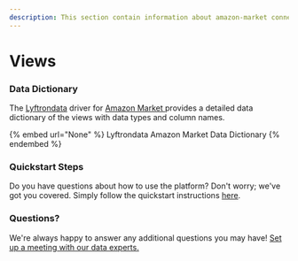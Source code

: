 ```yaml
---
description: This section contain information about amazon-market connector views information
---
```


# Views

### Data Dictionary

The [Lyftrondata](https://www.lyftrondata.com/) driver for [Amazon Market](None/)[ ](https://www.lyftrondata.com/integration/amazon-market/)provides a detailed data dictionary of the views with data types and column names.

{% embed url="None" %}
Lyftrondata Amazon Market Data Dictionary
{% endembed %}

### Quickstart Steps

Do you have questions about how to use the platform? Don't worry; we've got you covered. Simply follow the quickstart instructions [here](../README.md).

### Questions? <a href="#questions" id="questions"></a>

We're always happy to answer any additional questions you may have! [Set up a meeting with our data experts.](https://www.lyftrondata.com/book-a-meeting/)


